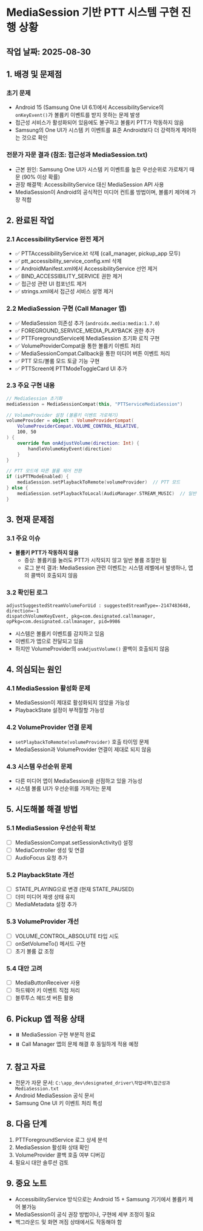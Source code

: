 # MediaSession 기반 PTT 시스템 구현 진행 상황

## 작업 날짜: 2025-08-30

## 1. 배경 및 문제점
### 초기 문제
- Android 15 (Samsung One UI 6.1)에서 AccessibilityService의 `onKeyEvent()`가 볼륨키 이벤트를 받지 못하는 문제 발생
- 접근성 서비스가 활성화되어 있음에도 불구하고 볼륨키 PTT가 작동하지 않음
- Samsung의 One UI가 시스템 키 이벤트를 표준 Android보다 더 강력하게 제어하는 것으로 확인

### 전문가 자문 결과 (참조: 접근성과 MediaSession.txt)
- 근본 원인: Samsung One UI가 시스템 키 이벤트를 높은 우선순위로 가로채기 때문 (90% 이상 확률)
- 권장 해결책: AccessibilityService 대신 MediaSession API 사용
- MediaSession이 Android의 공식적인 미디어 컨트롤 방법이며, 볼륨키 제어에 가장 적합

## 2. 완료된 작업

### 2.1 AccessibilityService 완전 제거
- ✅ PTTAccessibilityService.kt 삭제 (call_manager, pickup_app 모두)
- ✅ ptt_accessibility_service_config.xml 삭제
- ✅ AndroidManifest.xml에서 AccessibilityService 선언 제거
- ✅ BIND_ACCESSIBILITY_SERVICE 권한 제거
- ✅ 접근성 관련 UI 컴포넌트 제거
- ✅ strings.xml에서 접근성 서비스 설명 제거

### 2.2 MediaSession 구현 (Call Manager 앱)
- ✅ MediaSession 의존성 추가 (`androidx.media:media:1.7.0`)
- ✅ FOREGROUND_SERVICE_MEDIA_PLAYBACK 권한 추가
- ✅ PTTForegroundService에 MediaSession 초기화 로직 구현
- ✅ VolumeProviderCompat을 통한 볼륨키 이벤트 처리
- ✅ MediaSessionCompat.Callback을 통한 미디어 버튼 이벤트 처리
- ✅ PTT 모드/볼륨 모드 토글 기능 구현
- ✅ PTTScreen에 PTTModeToggleCard UI 추가

### 2.3 주요 구현 내용
```kotlin
// MediaSession 초기화
mediaSession = MediaSessionCompat(this, "PTTServiceMediaSession")

// VolumeProvider 설정 (볼륨키 이벤트 가로채기)
volumeProvider = object : VolumeProviderCompat(
    VolumeProviderCompat.VOLUME_CONTROL_RELATIVE,
    100, 50
) {
    override fun onAdjustVolume(direction: Int) {
        handleVolumeKeyEvent(direction)
    }
}

// PTT 모드에 따른 볼륨 제어 전환
if (isPTTModeEnabled) {
    mediaSession.setPlaybackToRemote(volumeProvider)  // PTT 모드
} else {
    mediaSession.setPlaybackToLocal(AudioManager.STREAM_MUSIC)  // 일반 볼륨
}
```

## 3. 현재 문제점

### 3.1 주요 이슈
- **볼륨키 PTT가 작동하지 않음**
  - 증상: 볼륨키를 눌러도 PTT가 시작되지 않고 일반 볼륨 조절만 됨
  - 로그 분석 결과: MediaSession 관련 이벤트는 시스템 레벨에서 발생하나, 앱의 콜백이 호출되지 않음

### 3.2 확인된 로그
```
adjustSuggestedStreamVolumeForUid : suggestedStreamType=-2147483648, direction=-1
dispatchVolumeKeyEvent, pkg=com.designated.callmanager, opPkg=com.designated.callmanager, pid=9986
```
- 시스템은 볼륨키 이벤트를 감지하고 있음
- 이벤트가 앱으로 전달되고 있음
- 하지만 VolumeProvider의 `onAdjustVolume()` 콜백이 호출되지 않음

## 4. 의심되는 원인

### 4.1 MediaSession 활성화 문제
- MediaSession이 제대로 활성화되지 않았을 가능성
- PlaybackState 설정이 부적절할 가능성

### 4.2 VolumeProvider 연결 문제
- `setPlaybackToRemote(volumeProvider)` 호출 타이밍 문제
- MediaSession과 VolumeProvider 연결이 제대로 되지 않음

### 4.3 시스템 우선순위 문제
- 다른 미디어 앱이 MediaSession을 선점하고 있을 가능성
- 시스템 볼륨 UI가 우선순위를 가져가는 문제

## 5. 시도해볼 해결 방법

### 5.1 MediaSession 우선순위 확보
- [ ] MediaSessionCompat.setSessionActivity() 설정
- [ ] MediaController 생성 및 연결
- [ ] AudioFocus 요청 추가

### 5.2 PlaybackState 개선
- [ ] STATE_PLAYING으로 변경 (현재 STATE_PAUSED)
- [ ] 더미 미디어 재생 상태 유지
- [ ] MediaMetadata 설정 추가

### 5.3 VolumeProvider 개선
- [ ] VOLUME_CONTROL_ABSOLUTE 타입 시도
- [ ] onSetVolumeTo() 메서드 구현
- [ ] 초기 볼륨 값 조정

### 5.4 대안 고려
- [ ] MediaButtonReceiver 사용
- [ ] 하드웨어 키 이벤트 직접 처리
- [ ] 블루투스 헤드셋 버튼 활용

## 6. Pickup 앱 적용 상태
- ⏸️ MediaSession 구현 부분적 완료
- ⏸️ Call Manager 앱의 문제 해결 후 동일하게 적용 예정

## 7. 참고 자료
- 전문가 자문 문서: `C:\app_dev\designated_driver\작업내역\접근성과 MediaSession.txt`
- Android MediaSession 공식 문서
- Samsung One UI 키 이벤트 처리 특성

## 8. 다음 단계
1. PTTForegroundService 로그 상세 분석
2. MediaSession 활성화 상태 확인
3. VolumeProvider 콜백 호출 여부 디버깅
4. 필요시 대안 솔루션 검토

## 9. 중요 노트
- AccessibilityService 방식으로는 Android 15 + Samsung 기기에서 볼륨키 제어 불가능
- MediaSession이 공식 권장 방법이나, 구현에 세부 조정이 필요
- 백그라운드 및 화면 꺼짐 상태에서도 작동해야 함